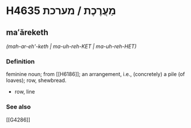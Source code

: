 # H4635 מַעֲרֶכֶת / מערכת

## maʻăreketh

_(mah-ar-eh'-keth | ma-uh-reh-KET | ma-uh-reh-HET)_

### Definition

feminine noun; from [[H6186]]; an arrangement, i.e., (concretely) a pile (of loaves); row, shewbread.

- row, line
### See also

[[G4286]]

